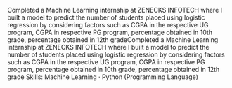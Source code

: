 Completed a Machine Learning internship at ZENECKS INFOTECH where I built a model to predict the number of students placed using logistic
regression by considering factors such as CGPA in the respective UG program, CGPA in
respective PG program, percentage obtained in 10th grade, percentage obtained in 12th gradeCompleted a Machine Learning internship at ZENECKS INFOTECH where I built a model to predict the number of students placed using logistic regression by considering factors such as CGPA in the respective UG program, CGPA in respective PG program, percentage obtained in 10th grade, percentage obtained in 12th grade
Skills: Machine Learning · Python (Programming Language) 
